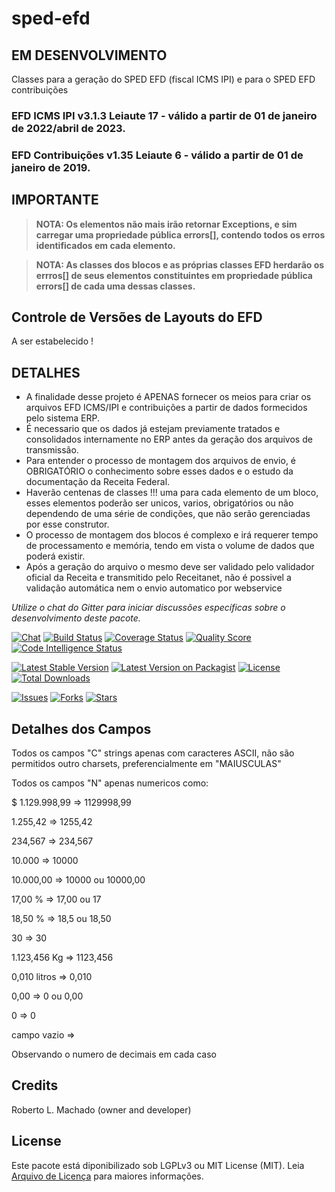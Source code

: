 # sped-efd

## EM DESENVOLVIMENTO 

Classes para a geração do SPED EFD (fiscal ICMS IPI) e para o SPED EFD contribuições

### EFD ICMS IPI v3.1.3 Leiaute 17 - válido a partir de 01 de janeiro de 2022/abril de 2023.
### EFD Contribuições v1.35 Leiaute 6 - válido a partir de 01 de janeiro de 2019.

## IMPORTANTE

> **NOTA: Os elementos não mais irão retornar Exceptions, e sim carregar uma propriedade pública errors[], contendo todos os erros identificados em cada elemento.**

> **NOTA: As classes dos blocos e as próprias classes EFD herdarão os errros[] de seus elementos constituintes em propriedade pública errors[] de cada uma dessas classes.**

## Controle de Versões de Layouts do EFD 

A ser estabelecido !


## DETALHES

- A finalidade desse projeto é APENAS fornecer os meios para criar os arquivos EFD ICMS/IPI e contribuições a partir de dados formecidos pelo sistema ERP.
- É necessario que os dados já estejam previamente tratados e consolidados internamente no ERP antes da geração dos arquivos de transmissão.
- Para entender o processo de montagem dos arquivos de envio, é OBRIGATÓRIO o conhecimento sobre esses dados e o estudo da documentação da Receita Federal. 
- Haverão centenas de classes !!! uma para cada elemento de um bloco, esses elementos poderão ser unicos, varios, obrigatórios ou não dependendo de uma série de condições, que não serão gerenciadas por esse construtor.
- O processo de montagem dos blocos é complexo e irá requerer tempo de processamento e memória, tendo em vista o volume de dados que poderá existir.  
- Após a geração do arquivo o mesmo deve ser validado pelo validador oficial da Receita e transmitido pelo Receitanet, não é possivel a validação automática nem o envio automatico por webservice

*Utilize o chat do Gitter para iniciar discussões específicas sobre o desenvolvimento deste pacote.*

[![Chat][ico-gitter]][link-gitter]
[![Build Status][ico-travis]][link-travis]
[![Coverage Status][ico-scrutinizer]][link-scrutinizer]
[![Quality Score][ico-code-quality]][link-code-quality]
[![Code Intelligence Status](https://scrutinizer-ci.com/g/nfephp-org/sped-efd/badges/code-intelligence.svg?b=master)](https://scrutinizer-ci.com/code-intelligence)

[![Latest Stable Version][ico-stable]][link-packagist]
[![Latest Version on Packagist][ico-version]][link-packagist]
[![License][ico-license]][link-packagist]
[![Total Downloads][ico-downloads]][link-downloads]

[![Issues][ico-issues]][link-issues]
[![Forks][ico-forks]][link-forks]
[![Stars][ico-stars]][link-stars]



## Detalhes dos Campos

Todos os campos "C" strings apenas com caracteres ASCII, não são permitidos outro charsets, preferencialmente em "MAIUSCULAS"

Todos os campos "N" apenas numericos como:

$ 1.129.998,99 => 1129998,99

1.255,42 => 1255,42

234,567 => 234,567

10.000 => 10000

10.000,00 => 10000 ou 10000,00

17,00 % => 17,00 ou 17

18,50 % => 18,5 ou 18,50

30 => 30

1.123,456 Kg => 1123,456

0,010 litros => 0,010

0,00 => 0 ou 0,00

0 => 0

campo vazio => 

Observando o numero de decimais em cada caso



## Credits

Roberto L. Machado (owner and developer)

## License

Este pacote está diponibilizado sob LGPLv3 ou MIT License (MIT). Leia  [Arquivo de Licença](LICENSE.md) para maiores informações.

[ico-stable]: https://poser.pugx.org/nfephp-org/sped-efd/version
[ico-stars]: https://img.shields.io/github/stars/nfephp-org/sped-efd.svg?style=flat-square
[ico-forks]: https://img.shields.io/github/forks/nfephp-org/sped-efd.svg?style=flat-square
[ico-issues]: https://img.shields.io/github/issues/nfephp-org/sped-efd.svg?style=flat-square
[ico-travis]: https://img.shields.io/travis/nfephp-org/sped-efd/master.svg?style=flat-square
[ico-scrutinizer]: https://img.shields.io/scrutinizer/coverage/g/nfephp-org/sped-efd.svg?style=flat-square
[ico-code-quality]: https://img.shields.io/scrutinizer/g/nfephp-org/sped-efd.svg?style=flat-square
[ico-downloads]: https://img.shields.io/packagist/dt/nfephp-org/sped-efd.svg?style=flat-square
[ico-version]: https://img.shields.io/packagist/v/nfephp-org/sped-efd.svg?style=flat-square
[ico-license]: https://poser.pugx.org/nfephp-org/nfephp/license.svg?style=flat-square
[ico-gitter]: https://img.shields.io/badge/GITTER-4%20users%20online-green.svg?style=flat-square

[link-packagist]: https://packagist.org/packages/nfephp-org/sped-efd
[link-travis]: https://travis-ci.org/nfephp-org/sped-efd
[link-scrutinizer]: https://scrutinizer-ci.com/g/nfephp-org/sped-efd/code-structure
[link-code-quality]: https://scrutinizer-ci.com/g/nfephp-org/sped-efd
[link-downloads]: https://packagist.org/packages/nfephp-org/sped-efd
[link-author]: https://github.com/nfephp-org
[link-issues]: https://github.com/nfephp-org/sped-efd/issues
[link-forks]: https://github.com/nfephp-org/sped-efd/network
[link-stars]: https://github.com/nfephp-org/sped-efd/stargazers
[link-gitter]: https://gitter.im/nfephp-org/sped-efd?utm_source=badge&utm_medium=badge&utm_campaign=pr-badge&utm_content=badge
